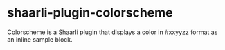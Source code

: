 # shaarli-plugin-colorscheme
Colorscheme is a Shaarli plugin that displays a color in #xxyyzz format as an inline sample block.
